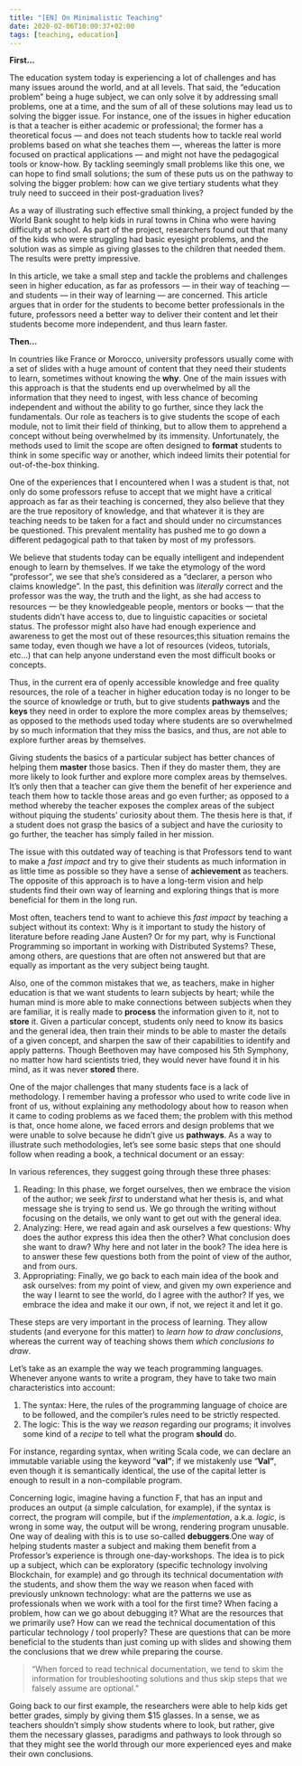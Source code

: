 ```yaml
---
title: "[EN] On Minimalistic Teaching"
date: 2020-02-06T10:00:37+02:00
tags: [teaching, education]
---
```

**First…**

The education system today is experiencing a lot of challenges and has many issues around the world, and at all levels. That said, the “education problem” being a huge subject, we can only solve it by addressing small problems, one at a time, and the sum of all of these solutions may lead us to solving the bigger issue. For instance, one of the issues in higher education is that a teacher is either academic or professional; the former has a theoretical focus ― and does not teach students how to tackle real world problems based on what she teaches them ―, whereas the latter is more focused on practical applications ― and might not have the pedagogical tools or know-how. By tackling seemingly small problems like this one, we can hope to find small solutions; the sum of these puts us on the pathway to solving the bigger problem: how can we give tertiary students what they truly need to succeed in their post-graduation lives?

As a way of illustrating such effective small thinking, a project funded by the World Bank sought to help kids in rural towns in China who were having difficulty at school. As part of the project, researchers found out that many of the kids who were struggling had basic eyesight problems, and the solution was as simple as giving glasses to the children that needed them. The results were pretty impressive.

In this article, we take a small step and tackle the problems and challenges seen in higher education, as far as professors ― in their way of teaching ― and students ― in their way of learning ― are concerned. This article argues that in order for the students to become better professionals in the future, professors need a better way to deliver their content and let their students become more independent, and thus learn faster.

**Then…**

In countries like France or Morocco, university professors usually come with a set of slides with a huge amount of content that they need their students to learn, sometimes without knowing the **why**. One of the main issues with this approach is that the students end up overwhelmed by all the information that they need to ingest, with less chance of becoming independent and without the ability to go further, since they lack the fundamentals. Our role as teachers is to give students the scope of each module, not to limit their field of thinking, but to allow them to apprehend a concept without being overwhelmed by its immensity. Unfortunately, the methods used to limit the scope are often designed to **format** students to think in some specific way or another, which indeed limits their potential for out-of-the-box thinking.

One of the experiences that I encountered when I was a student is that, not only do some professors refuse to accept that we might have a critical approach as far as their teaching is concerned, they also believe that they are the true repository of knowledge, and that whatever it is they are teaching needs to be taken for a fact and should under no circumstances be questioned. This prevalent mentality has pushed me to go down a different pedagogical path to that taken by most of my professors.

We believe that students today can be equally intelligent and independent enough to learn by themselves. If we take the etymology of the word “professor”, we see that she’s considered as a “declarer, a person who claims knowledge”. In the past, this definition was *literally* correct and the professor was the way, the truth and the light, as she had access to resources 一 be they knowledgeable people, mentors or books 一 that the students didn’t have access to, due to linguistic capacities or societal status. The professor might also have had enough experience and awareness to get the most out of these resources;this situation remains the same today, even though we have a lot of resources (videos, tutorials, etc…) that can help anyone understand even the most difficult books or concepts.

Thus, in the current era of openly accessible knowledge and free quality resources, the role of a teacher in higher education today is no longer to be the source of knowledge or truth, but to give students **pathways** and the **keys** they need in order to explore the more complex areas by themselves; as opposed to the methods used today where students are so overwhelmed by so much information that they miss the basics, and thus, are not able to explore further areas by themselves.

Giving students the basics of a particular subject has better chances of helping them **master** those basics. Then if they do master them, they are more likely to look further and explore more complex areas by themselves. It’s only then that a teacher can give them the benefit of her experience and teach them how to tackle those areas and go even further; as opposed to a method whereby the teacher exposes the complex areas of the subject without piquing the students’ curiosity about them. The thesis here is that, if a student does not grasp the basics of a subject and have the curiosity to go further, the teacher has simply failed in her mission.

The issue with this outdated way of teaching is that Professors tend to want to make a *fast impact* and try to give their students as much information in as little time as possible so they have a sense of **achievement** as teachers. The opposite of this approach is to have a long-term vision and help students find their own way of learning and exploring things that is more beneficial for them in the long run.

Most often, teachers tend to want to achieve this *fast impact* by teaching a subject without its context: Why is it important to study the history of literature before reading Jane Austen? Or for my part, why is Functional Programming so important in working with Distributed Systems? These, among others, are questions that are often not answered but that are equally as important as the very subject being taught.

Also, one of the common mistakes that we, as teachers, make in higher education is that we want students to learn subjects by heart; while the human mind is more able to make connections between subjects when they are familiar, it is really made to **process** the information given to it, not to **store** it. Given a particular concept, students only need to know its basics and the general idea, then train their minds to be able to master the details of a given concept, and sharpen the saw of their capabilities to identify and apply patterns. Though Beethoven may have composed his 5th Symphony, no matter how hard scientists tried, they would never have found it in his mind, as it was never **stored** there.

One of the major challenges that many students face is a lack of methodology. I remember having a professor who used to write code live in front of us, without explaining any methodology about how to reason when it came to coding problems as we faced them; the problem with this method is that, once home alone, we faced errors and design problems that we were unable to solve because he didn’t give us **pathways**. As a way to illustrate such methodologies, let’s see some basic steps that one should follow when reading a book, a technical document or an essay:

In various references, they suggest going through these three phases:

1. Reading: In this phase, we forget ourselves, then we embrace the vision of the author; we seek *first* to understand what her thesis is, and what message she is trying to send us. We go through the writing without focusing on the details, we only want to get out with the general idea.
2. Analyzing: Here, we read again and ask ourselves a few questions: Why does the author express this idea then the other? What conclusion does she want to draw? Why here and not later in the book?
   The idea here is to answer these few questions both from the point of view of the author, and from ours.
3. Appropriating: Finally, we go back to each main idea of the book and ask ourselves: from my point of view, and given my own experience and the way I learnt to see the world, do I agree with the author? If yes, we embrace the idea and make it our own, if not, we reject it and let it go.

These steps are very important in the process of learning. They allow students (and everyone for this matter) to *learn how to draw conclusions*, whereas the current way of teaching shows them *which conclusions to draw*.

Let’s take as an example the way we teach programming languages. Whenever anyone wants to write a program, they have to take two main characteristics into account:

1. The syntax: Here, the rules of the programming language of choice are to be followed, and the compiler’s rules need to be strictly respected.
2. The logic: This is the way we *reason* regarding our programs; it involves some kind of a *recipe* to tell what the program **should** do.

For instance, regarding syntax, when writing Scala code, we can declare an immutable variable using the keyword “**val”**; if we mistakenly use “**Val”**, even though it is semantically identical, the use of the capital letter is enough to result in a non-compilable program.

Concerning logic, imagine having a function F, that has an input and produces an output (a simple calculation, for example), if the syntax is correct, the program will compile, but if the *implementation*, a.k.a. *logic*, is wrong in some way, the output will be wrong, rendering program unusable. One way of dealing with this is to use so-called **debuggers**.One way of helping students master a subject and making them benefit from a Professor’s experience is through one-day-workshops. The idea is to pick up a subject, which can be exploratory (specific technology involving Blockchain, for example) and go through its technical documentation *with* the students, and show them the way we reason when faced with previously unknown technology: what are the patterns we use as professionals when we work with a tool for the first time? When facing a problem, how can we go about debugging it? What are the resources that we primarily use? How can we read the technical documentation of this particular technology / tool properly? These are questions that can be more beneficial to the students than just coming up with slides and showing them the conclusions that we drew while preparing the course.

> “When forced to read technical documentation, we tend to skim the information for troubleshooting solutions and thus skip steps that we falsely assume are optional.”

Going back to our first example, the researchers were able to help kids get better grades, simply by giving them $15 glasses. In a sense, we as teachers shouldn’t simply show students where to look, but rather, give them the necessary glasses, paradigms and pathways to look through so that they might see the world through our more experienced eyes and make their own conclusions.
